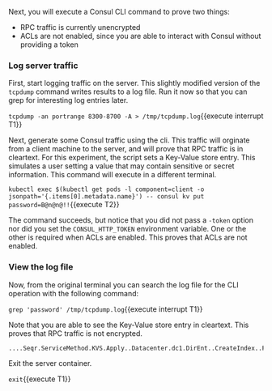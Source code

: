 Next, you will execute a Consul CLI command to prove two things:

- RPC traffic is currently unencrypted
- ACLs are not enabled, since you are able to interact with Consul without providing a token

### Log server traffic

First, start logging traffic on the server. This slightly modified version of
the `tcpdump` command writes results to a log file. Run it now so that you can grep for
interesting log entries later.

`tcpdump -an portrange 8300-8700 -A > /tmp/tcpdump.log`{{execute interrupt T1}}

Next, generate some Consul traffic using the cli. This traffic will
orginate from a client machine to the server, and will prove that RPC traffic is in cleartext.
For this experiment, the script sets a Key-Value store entry. This simulates a user setting a value that
may contain sensitive or secret information. This command will execute in a different terminal.

`kubectl exec $(kubectl get pods -l component=client -o jsonpath='{.items[0].metadata.name}') -- consul kv put password=B@n@n@!!`{{execute T2}}

The command succeeds, but notice that you did not pass a `-token` option nor did you set the
`CONSUL_HTTP_TOKEN` environment variable. One or the other is required when ACLs are enabled.
This proves that ACLs are not enabled.

### View the log file

Now, from the original terminal you can search the log file for the CLI operation with the following command:

`grep 'password' /tmp/tcpdump.log`{{execute interrupt T1}}

Note that you are able to see the Key-Value store entry in cleartext. This proves that RPC traffic
is not encrypted.

```shell
....Seqr.ServiceMethod.KVS.Apply..Datacenter.dc1.DirEnt..CreateIndex..Flags..Key.password=B@n@n@!!.LockIndex..ModifyIndex..Session..Value..Op.set.Token.
```

Exit the server container.

`exit`{{execute T1}}

